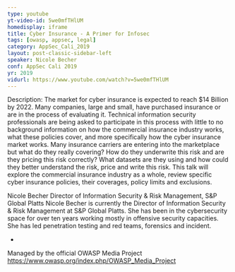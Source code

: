 ```yaml
---
type: youtube
yt-video-id: 5we0mfTHlUM
homedisplay: iframe
title: Cyber Insurance - A Primer for Infosec
tags: [owasp, appsec, legal]
category: AppSec_Cali_2019
layout: post-classic-sidebar-left
speaker: Nicole Becher
conf: AppSec Cali 2019
yr: 2019
vidurl: https://www.youtube.com/watch?v=5we0mfTHlUM
---
```

Description: The market for cyber insurance is expected to reach $14 Billion by 2022. Many companies, large and small, have purchased insurance or are in the process of evaluating it. Technical information security professionals are being asked to participate in this process with little to no background information on how the commercial insurance industry works, what these policies cover, and more specifically how the cyber insurance market works. Many insurance carriers are entering into the marketplace but what do they really covering? How do they underwrite this risk and are they pricing this risk correctly? What datasets are they using and how could they better understand the risk, price and write this risk. This talk will explore the commercial insurance industry as a whole, review specific cyber insurance policies, their coverages, policy limits and exclusions.

Nicole Becher
Director of Information Security & Risk Management, S&P Global Platts
Nicole Becher is currently the Director of Information Security & Risk Management at S&P Global Platts. She has been in the cybersecurity space for over ten years working mostly in offensive security capacities. She has led penetration testing and red teams, forensics and incident.

-

Managed by the official OWASP Media Project https://www.owasp.org/index.php/OWASP_Media_Project
